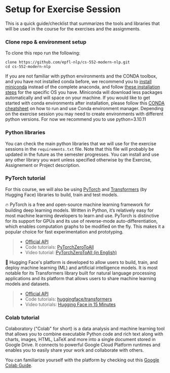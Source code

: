 # Setup for Exercise Session

This is a quick guide/checklist that summarizes the tools and libraries that will be used in the course for the exercises and the assignments. 


### Clone repo & environment setup

To clone this repo run the following:

```
clone https://github.com/epfl-nlp/cs-552-modern-nlp.git
cd cs-552-modern-nlp
```

If you are not familiar with python environments and the CONDA toolbox, and you have not installed conda before, we recommend you to [install miniconda](https://docs.conda.io/en/latest/miniconda.html) instead of the complete anaconda, and follow [these installation steps](https://conda.io/projects/conda/en/stable/user-guide/install/index.html) for the specific OS you have. Miniconda will download less packages automatically and will space on your machine. If you would like to get started with conda environments after installation, please follow this [CONDA cheatsheet](https://docs.conda.io/projects/conda/en/4.6.0/_downloads/52a95608c49671267e40c689e0bc00ca/conda-cheatsheet.pdf) on how to run and use Conda environment manager. Depending on the exercise session you may need to create environments with different python versions. For now we recommend you to use python=3.10.11


### Python libraries

You can check the main python libraries that we will use for the exercise sessions in the `requirements.txt` file. Note that this file will probably be updated in the future as the semester progresses. You can install and use any other library you want unless specified otherwise by the Exercise, Assignement or Project description.


### PyTorch tutorial

For this course, we will also be using [PyTorch](https://pytorch.org/) and [Transformers](https://huggingface.co/docs/transformers) (by Hugging Face) libraries to build, train and test models. 

🔥 PyTorch is a free and open-source machine learning framework for building deep learning models. Written in Python, it’s relatively easy for most machine learning developers to learn and use. PyTorch is distinctive for its support for GPUs and its use of reverse-mode auto-differentiation, which enables computation graphs to be modified on the fly. This makes it a popular choice for fast experimentation and prototyping.

> - [Official API](https://pytorch.org/docs/stable/index.html)
> - Code tutorials: [PyTorchZeroToAll](https://github.com/hunkim/PyTorchZeroToAll)
> - Video tutorial: [PyTorchZeroToAll (in English)](https://www.youtube.com/playlist?list=PLlMkM4tgfjnJ3I-dbhO9JTw7gNty6o_2m)

🤗 Hugging Face's platform is developed to allow users to build, train, and deploy machine learning (ML) and artificial intelligence models. It is most notable for its Transformers library built for natural language processing applications and its platform that allows users to share machine learning models and datasets.

> - [Official API](https://huggingface.co/docs/transformers/index)
> - Code tutorials: [huggingface/transformers](https://github.com/huggingface/transformers/tree/main/examples/pytorch)
> - Video tutorials: [Hugging Face in 15 Minutes](https://www.youtube.com/watch?v=QEaBAZQCtwE&ab_channel=AssemblyAI)


### Colab tutorial

Colaboratory ("Colab" for short) is a data analysis and machine learning tool that allows you to combine executable Python code and rich text along with charts, images, HTML, LaTeX and more into a single document stored in Google Drive. It connects to powerful Google Cloud Platform runtimes and enables you to easily share your work and collaborate with others.

You can familiarize yourself with the platform by checking out this [Google Colab Guide](https://colab.research.google.com/notebooks/basic_features_overview.ipynb).





